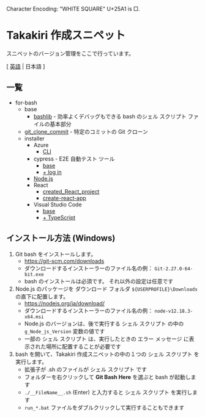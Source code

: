 ﻿Character Encoding: "WHITE SQUARE" U+25A1 is □.

# Takakiri 作成スニペット

スニペットのバージョン管理をここで行っています。

[ [英語](README.md) | 日本語 ]


## 一覧

- for-bash
	- base
		- [bashlib](for-bash/base/bashlib/Example_without_inc.sh) - 効率よくデバッグもできる bash のシェル スクリプト ファイルの基本部分
	- [git_clone_commit](for-bash/git_clone_commit/git_clone_commit.sh) - 特定のコミットの Git クローン
	- installer
		- Azure
			- [CLI](for-bash/installer/Azure/CLI/)
		- cypress - E2E 自動テスト ツール
			- [base](for-bash/installer/cypress/base/)
			- [+ log in](for-bash/installer/cypress/login/)
		- [Node.js](for-bash/installer/Node_js/)
		- React
			- [created_React_project](for-bash/installer/React/created_React_project/)
			- [create-react-app](for-bash/installer/React/create-react-app/)
		- Visual Studio Code
			- [base](for-bash/installer/VisualStudioCode/base/)
			- [+ TypeScript](for-bash/installer/VisualStudioCode/TypeScript/)


## インストール方法 (Windows)

1. Git bash をインストールします。
    - https://git-scm.com/downloads
	- ダウンロードするインストーラーのファイル名の例： `Git-2.27.0-64-bit.exe`
	- bash のインストールは必須です。 それ以外の設定は任意です
2. Node.js のパッケージを ダウンロード フォルダ `${USERPROFILE}\Downloads` の直下に配置します。
	- https://nodejs.org/ja/download/
	- ダウンロードするインストーラーのファイル名の例： `node-v12.18.3-x64.msi`
	- Node.js のバージョンは、後で実行する シェル スクリプト の中の `g_Node_js_Version` 変数の値です
	- 一部の シェル スクリプト は、実行したときの エラー メッセージ に表示された場所に配置することが必要です
3. bash を開いて、Takakiri 作成スニペットの中の１つの シェル スクリプト を実行します。
	- 拡張子が .sh のファイルが シェル スクリプト です
	- フォルダーを右クリックして **Git Bash Here** を選ぶと bash が起動します
	- `./__FileName__.sh` (Enter) と入力すると シェル スクリプト を実行します
	- `run_*.bat` ファイルをダブルクリックして実行することもできます
